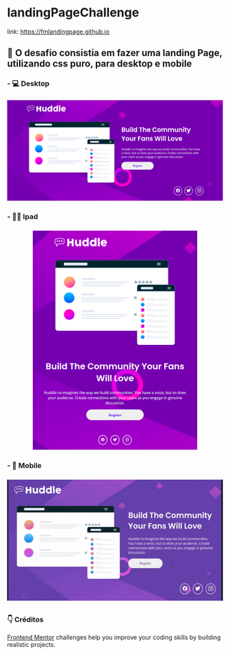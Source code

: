 # landingPageChallenge

link: https://fmlandingpage.github.io

## 🚀 O desafio consistia em fazer uma landing Page, utilizando css puro, para desktop e mobile


### - 💻 Desktop

<h3 align="center">
  <img alt="Image Desktop" title="#landingPageDesktop" src="./assets/images/README/landingPageDesktop.png" />
</h3>

### - 📱📱 Ipad

<h3 align="center">
  <img alt="Image Ipad" title="#landingPageDesktop" src="./assets/images/README/landingPageIpad.png" />
</h3>

### - 📱 Mobile

<h3 align="center">
  <img alt="Image mobile" title="#landingPageDesktop" src="./assets/images/README/mobile.gif" />
</h3>

## 	

### 👇 Créditos
[Frontend Mentor](https://www.frontendmentor.io) challenges help you improve your coding skills by building realistic projects.
